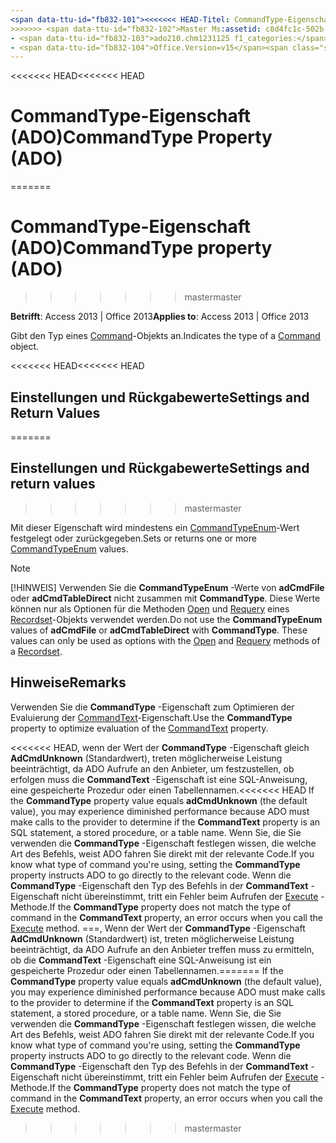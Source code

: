 ```yaml
---
<span data-ttu-id="fb832-101"><<<<<<< HEAD-Titel: CommandType-Eigenschaft (ADO) TOCTitle: CommandType-Eigenschaft (ADO) === Titel: CommandType-Eigenschaft (ADO) TOCTitle: CommandType-Eigenschaft (ADO)</span><span class="sxs-lookup"><span data-stu-id="fb832-101"><<<<<<< HEAD title: CommandType Property (ADO) TOCTitle: CommandType Property (ADO) ======= title: CommandType property (ADO) TOCTitle: CommandType property (ADO)</span></span>
>>>>>>> <span data-ttu-id="fb832-102">Master Ms:assetid: c8d4fc1c-502b-11f3-af9d-605a03b6f056 Ms:mtpsurl: https://msdn.microsoft.com/library/JJ249976(v=office.15) Ms:contentKeyID: 48547663 ms.date: 09/18/2015 Mtps_version: Office. 15 f1_keywords:</span><span class="sxs-lookup"><span data-stu-id="fb832-102">master ms:assetid: c8d4fc1c-502b-11f3-af9d-605a03b6f056 ms:mtpsurl: https://msdn.microsoft.com/library/JJ249976(v=office.15) ms:contentKeyID: 48547663 ms.date: 09/18/2015 mtps_version: v=office.15 f1_keywords:</span></span>
- <span data-ttu-id="fb832-103">ado210.chm1231125 f1_categories:</span><span class="sxs-lookup"><span data-stu-id="fb832-103">ado210.chm1231125 f1_categories:</span></span>
- <span data-ttu-id="fb832-104">Office.Version=v15</span><span class="sxs-lookup"><span data-stu-id="fb832-104">Office.Version=v15</span></span>
---
```


<span data-ttu-id="fb832-105"><<<<<<< HEAD</span><span class="sxs-lookup"><span data-stu-id="fb832-105"><<<<<<< HEAD</span></span>
# <a name="commandtype-property-ado"></a><span data-ttu-id="fb832-106">CommandType-Eigenschaft (ADO)</span><span class="sxs-lookup"><span data-stu-id="fb832-106">CommandType Property (ADO)</span></span>
=======
# <a name="commandtype-property-ado"></a><span data-ttu-id="fb832-107">CommandType-Eigenschaft (ADO)</span><span class="sxs-lookup"><span data-stu-id="fb832-107">CommandType property (ADO)</span></span>
>>>>>>> <span data-ttu-id="fb832-108">master</span><span class="sxs-lookup"><span data-stu-id="fb832-108">master</span></span>


<span data-ttu-id="fb832-109">**Betrifft**: Access 2013 | Office 2013</span><span class="sxs-lookup"><span data-stu-id="fb832-109">**Applies to**: Access 2013 | Office 2013</span></span>

<span data-ttu-id="fb832-110">Gibt den Typ eines [Command](command-object-ado.md)-Objekts an.</span><span class="sxs-lookup"><span data-stu-id="fb832-110">Indicates the type of a [Command](command-object-ado.md) object.</span></span>

<span data-ttu-id="fb832-111"><<<<<<< HEAD</span><span class="sxs-lookup"><span data-stu-id="fb832-111"><<<<<<< HEAD</span></span>
## <a name="settings-and-return-values"></a><span data-ttu-id="fb832-112">Einstellungen und Rückgabewerte</span><span class="sxs-lookup"><span data-stu-id="fb832-112">Settings and Return Values</span></span>
=======
## <a name="settings-and-return-values"></a><span data-ttu-id="fb832-113">Einstellungen und Rückgabewerte</span><span class="sxs-lookup"><span data-stu-id="fb832-113">Settings and return values</span></span>
>>>>>>> <span data-ttu-id="fb832-114">master</span><span class="sxs-lookup"><span data-stu-id="fb832-114">master</span></span>

<span data-ttu-id="fb832-115">Mit dieser Eigenschaft wird mindestens ein [CommandTypeEnum](commandtypeenum.md)-Wert festgelegt oder zurückgegeben.</span><span class="sxs-lookup"><span data-stu-id="fb832-115">Sets or returns one or more [CommandTypeEnum](commandtypeenum.md) values.</span></span>

> [!NOTE]
> <span data-ttu-id="fb832-p101">[!HINWEIS] Verwenden Sie die **CommandTypeEnum** -Werte von **adCmdFile** oder **adCmdTableDirect** nicht zusammen mit **CommandType**. Diese Werte können nur als Optionen für die Methoden [Open](open-method-ado-recordset.md) und [Requery](requery-method-ado.md) eines [Recordset](recordset-object-ado.md)-Objekts verwendet werden.</span><span class="sxs-lookup"><span data-stu-id="fb832-p101">Do not use the **CommandTypeEnum** values of **adCmdFile** or **adCmdTableDirect** with **CommandType**. These values can only be used as options with the [Open](open-method-ado-recordset.md) and [Requery](requery-method-ado.md) methods of a [Recordset](recordset-object-ado.md).</span></span>


## <a name="remarks"></a><span data-ttu-id="fb832-118">Hinweise</span><span class="sxs-lookup"><span data-stu-id="fb832-118">Remarks</span></span>

<span data-ttu-id="fb832-119">Verwenden Sie die **CommandType** -Eigenschaft zum Optimieren der Evaluierung der [CommandText](commandtext-property-ado.md)-Eigenschaft.</span><span class="sxs-lookup"><span data-stu-id="fb832-119">Use the **CommandType** property to optimize evaluation of the [CommandText](commandtext-property-ado.md) property.</span></span>

<span data-ttu-id="fb832-120"><<<<<<< HEAD, wenn der Wert der **CommandType** -Eigenschaft gleich **AdCmdUnknown** (Standardwert), treten möglicherweise Leistung beeinträchtigt, da ADO Aufrufe an den Anbieter, um festzustellen, ob erfolgen muss die **CommandText** -Eigenschaft ist eine SQL-Anweisung, eine gespeicherte Prozedur oder einen Tabellennamen.</span><span class="sxs-lookup"><span data-stu-id="fb832-120"><<<<<<< HEAD If the **CommandType** property value equals **adCmdUnknown** (the default value), you may experience diminished performance because ADO must make calls to the provider to determine if the **CommandText** property is an SQL statement, a stored procedure, or a table name.</span></span> <span data-ttu-id="fb832-121">Wenn Sie, die Sie verwenden die **CommandType** -Eigenschaft festlegen wissen, die welche Art des Befehls, weist ADO fahren Sie direkt mit der relevante Code.</span><span class="sxs-lookup"><span data-stu-id="fb832-121">If you know what type of command you're using, setting the **CommandType** property instructs ADO to go directly to the relevant code.</span></span> <span data-ttu-id="fb832-122">Wenn die **CommandType** -Eigenschaft den Typ des Befehls in der **CommandText** -Eigenschaft nicht übereinstimmt, tritt ein Fehler beim Aufrufen der [Execute](https://msdn.microsoft.com/library/jj248785\(v=office.15\)) -Methode.</span><span class="sxs-lookup"><span data-stu-id="fb832-122">If the **CommandType** property does not match the type of command in the **CommandText** property, an error occurs when you call the [Execute](https://msdn.microsoft.com/library/jj248785\(v=office.15\)) method.</span></span>
<span data-ttu-id="fb832-123">===, Wenn der Wert der **CommandType** -Eigenschaft **AdCmdUnknown** (Standardwert) ist, treten möglicherweise Leistung beeinträchtigt, da ADO Aufrufe an den Anbieter treffen muss zu ermitteln, ob die **CommandText** -Eigenschaft eine SQL-Anweisung ist ein gespeicherte Prozedur oder einen Tabellennamen.</span><span class="sxs-lookup"><span data-stu-id="fb832-123">======= If the **CommandType** property value equals **adCmdUnknown** (the default value), you may experience diminished performance because ADO must make calls to the provider to determine if the **CommandText** property is an SQL statement, a stored procedure, or a table name.</span></span> <span data-ttu-id="fb832-124">Wenn Sie, die Sie verwenden die **CommandType** -Eigenschaft festlegen wissen, die welche Art des Befehls, weist ADO fahren Sie direkt mit der relevante Code.</span><span class="sxs-lookup"><span data-stu-id="fb832-124">If you know what type of command you're using, setting the **CommandType** property instructs ADO to go directly to the relevant code.</span></span> <span data-ttu-id="fb832-125">Wenn die **CommandType** -Eigenschaft den Typ des Befehls in der **CommandText** -Eigenschaft nicht übereinstimmt, tritt ein Fehler beim Aufrufen der [Execute](https://docs.microsoft.com/office/vba/access/concepts/miscellaneous/execute-method-ado-command) -Methode.</span><span class="sxs-lookup"><span data-stu-id="fb832-125">If the **CommandType** property does not match the type of command in the **CommandText** property, an error occurs when you call the [Execute](https://docs.microsoft.com/office/vba/access/concepts/miscellaneous/execute-method-ado-command) method.</span></span>
>>>>>>> <span data-ttu-id="fb832-126">master</span><span class="sxs-lookup"><span data-stu-id="fb832-126">master</span></span>

